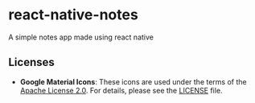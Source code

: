# react-native-notes
A simple notes app made using react native

## Licenses

- **Google Material Icons**: These icons are used under the terms of the [Apache License 2.0](https://www.apache.org/licenses/LICENSE-2.0.html). For details, please see the [LICENSE](LICENSE.txt) file.
